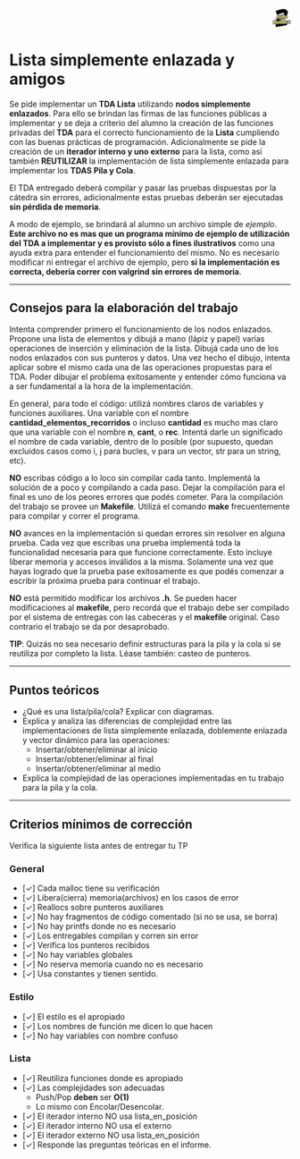 <div align="right">
<img width="32px" src="img/algo2.svg">
</div>

# Lista simplemente enlazada y amigos

Se pide implementar un **TDA Lista** utilizando **nodos simplemente enlazados**. Para ello se brindan las firmas de las funciones públicas a implementar y se deja a criterio del alumno la creación de las funciones privadas del **TDA** para el correcto funcionamiento de la **Lista** cumpliendo con las buenas prácticas de programación. Adicionalmente se pide la creación de un **iterador interno y uno externo** para la lista, como así también **REUTILIZAR** la implementación de lista simplemente enlazada para implementar los **TDAS Pila y Cola**.

El TDA entregado deberá compilar y pasar las pruebas dispuestas por la cátedra sin errores, adicionalmente estas pruebas deberán ser ejecutadas **sin pérdida de memoria**.

A modo de ejemplo, se brindará al alumno un archivo simple de _ejemplo_. **Este archivo no es mas que un programa mínimo de ejemplo de utilización del TDA a implementar y es provisto sólo a fines ilustrativos** como una ayuda extra para entender el funcionamiento del mismo. No es necesario modificar ni entregar el archivo de ejemplo, pero **si la implementación es correcta, debería correr con valgrind sin errores de memoria**.

---

## Consejos para la elaboración del trabajo

Intenta comprender primero el funcionamiento de los nodos enlazados. Propone una lista de elementos y dibujá a mano (lápiz y papel) varias operaciones de inserción y eliminación de la lista. Dibujá cada uno de los nodos enlazados con sus punteros y datos. Una vez hecho el dibujo, intenta aplicar sobre el mismo cada una de las operaciones propuestas para el TDA. Poder dibujar el problema exitosamente y entender cómo funciona va a ser fundamental a la hora de la implementación.

En general, para todo el código: utilizá nombres claros de variables y funciones auxiliares. Una variable con el nombre **cantidad\_elementos\_recorridos** o incluso **cantidad** es mucho mas claro que una variable con el nombre **n**, **cant**, o **rec**. Intentá darle un significado el nombre de cada variable, dentro de lo posible (por supuesto, quedan excluidos casos como i, j para bucles, v para un vector, str para un string, etc).

**NO** escribas código a lo loco sin compilar cada tanto. Implementá la solución de a poco y compilando a cada paso. Dejar la compilación para el final es uno de los peores errores que podés cometer. Para la compilación del trabajo se provee un **Makefile**. Utilizá el comando **make** frecuentemente para compilar y correr el programa.

**NO** avances en la implementación si quedan errores sin resolver en alguna prueba. Cada vez que escribas una prueba implementá toda la funcionalidad necesaria para que funcione correctamente. Esto incluye liberar memoria y accesos inválidos a la misma. Solamente una vez que hayas logrado que la prueba pase exitosamente es que podés comenzar a escribir la próxima prueba para continuar el trabajo.

**NO** está permitido modificar los archivos **.h**. Se pueden hacer modificaciones al **makefile**, pero recordá que el trabajo debe ser compilado por el sistema de entregas con las cabeceras y el **makefile** original. Caso contrario el trabajo se da por desaprobado.

**TIP**: Quizás no sea necesario definir estructuras para la pila y la cola si se reutiliza por completo la lista. Léase también: casteo de punteros.

---

## Puntos teóricos

 - ¿Qué es una lista/pila/cola? Explicar con diagramas.
 - Explica y analiza las diferencias de complejidad entre las implementaciones de lista simplemente enlazada, doblemente enlazada y vector dinámico para las operaciones:
   - Insertar/obtener/eliminar al inicio
   - Insertar/obtener/eliminar al final
   - Insertar/obtener/eliminar al medio
 - Explica la complejidad de las operaciones implementadas en tu trabajo para la pila y la cola.

---

## Criterios mínimos de corrección
Verifica la siguiente lista antes de entregar tu TP

### General

-   [✓] Cada malloc tiene su verificación
-   [✓] Libera(cierra) memoria(archivos) en los casos de error
-   [✓] Reallocs sobre punteros auxiliares
-   [✓] No hay fragmentos de código comentado (si no se usa, se borra)
-   [✓] No hay printfs donde no es necesario
-   [✓] Los entregables compilan y corren sin error
-   [✓] Verifica los punteros recibidos
-   [✓] No hay variables globales
-   [✓] No reserva memoria cuando no es necesario
-   [✓] Usa constantes y tienen sentido.

### Estilo

-   [✓] El estilo es el apropiado
-   [✓] Los nombres de función me dicen lo que hacen
-   [✓] No hay variables con nombre confuso

### Lista

-   [✓] Reutiliza funciones donde es apropiado
-   [✓] Las complejidades son adecuadas
    -   Push/Pop **deben** ser **O(1)**
    -   Lo mismo con Encolar/Desencolar.
-   [✓] El iterador interno NO usa lista\_en\_posición
-   [✓] El iterador interno NO usa el externo 
-   [✓] El iterador externo NO usa lista\_en\_posición
-   [✓] Responde las preguntas teóricas en el informe.

